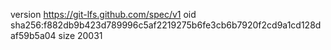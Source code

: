 version https://git-lfs.github.com/spec/v1
oid sha256:f882db9b423d789996c5af2219275b6fe3cb6b7920f2cd9a1cd128daf59b5a04
size 20031
